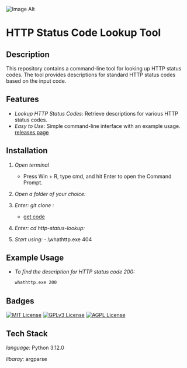 
 ![Image Alt](https://github.com/vinayakak01/http-status-lookup/blob/main/cli-image.jpg?raw=true)
 
# HTTP Status Code Lookup Tool

## Description

This repository contains a command-line tool for looking up HTTP status codes. The tool provides descriptions for standard HTTP status codes based on the input code.

## Features

- *Lookup HTTP Status Codes*: Retrieve descriptions for various HTTP status codes.
- *Easy to Use*: Simple command-line interface with an example usage.
 [releases page](https://github.com/vinayakak01/http-status-lookup)
## Installation

1. *Open terminal*
    - Press Win + R, type cmd, and hit Enter to open the Command Prompt.

2. *Open a folder of your choice:*
  
3. *Enter: git clone :*
   - [get code](https://github.com/vinayakak01/http-status-lookup)
     
4. *Enter: cd http-status-lookup:*

5. *Start using:*
    -.\whathttp.exe 404
     

## Example Usage

- *To find the description for HTTP status code 200:*
  ```sh
  whathttp.exe 200


## Badges


[![MIT License](https://img.shields.io/badge/License-MIT-green.svg)](https://choosealicense.com/licenses/mit/)
[![GPLv3 License](https://img.shields.io/badge/License-GPL%20v3-yellow.svg)](https://opensource.org/licenses/)
[![AGPL License](https://img.shields.io/badge/license-AGPL-blue.svg)](http://www.gnu.org/licenses/agpl-3.0)

## Tech Stack

*language:*  Python 3.12.0

*libaray:* argparse
